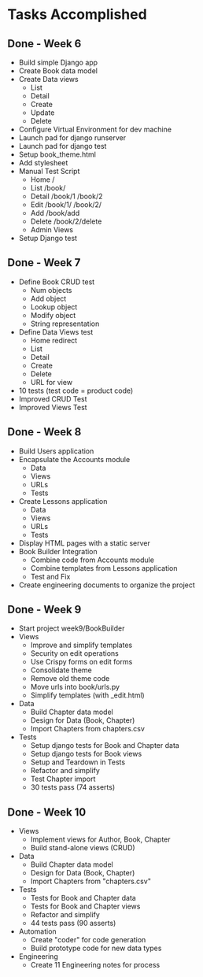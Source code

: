 # Tasks Accomplished


## Done  - Week 6

* Build simple Django app
* Create Book data model
* Create Data views
    * List
    * Detail
    * Create
    * Update
    * Delete
* Configure Virtual Environment for dev machine
* Launch pad for django runserver
* Launch pad for django test
* Setup book_theme.html
* Add stylesheet
* Manual Test Script
    * Home   /
    * List   /book/
    * Detail /book/1  /book/2
    * Edit   /book/1/  /book/2/
    * Add    /book/add
    * Delete /book/2/delete
    * Admin Views
* Setup Django test


## Done  - Week 7

* Define Book CRUD test
    * Num objects
    * Add object
    * Lookup object
    * Modify object
    * String representation
* Define Data Views test
    * Home redirect
    * List
    * Detail
    * Create
    * Delete
    * URL for view
* 10 tests  (test code = product code)
* Improved CRUD Test
* Improved Views Test


## Done  - Week 8

* Build Users application
* Encapsulate the Accounts module
    * Data
    * Views
    * URLs
    * Tests
* Create Lessons application
    * Data
    * Views
    * URLs
    * Tests
* Display HTML pages with a static server
* Book Builder Integration
    * Combine code from Accounts module
    * Combine templates from Lessons application
    * Test and Fix
* Create engineering documents to organize the project


## Done  - Week 9

* Start project week9/BookBuilder
* Views
    * Improve and simplify templates
    * Security on edit operations
    * Use Crispy forms on edit forms
    * Consolidate theme
    * Remove old theme code
    * Move urls into book/urls.py
    * Simplify templates (with _edit.html)
* Data
    * Build Chapter data model
    * Design for Data (Book, Chapter)
    * Import Chapters from chapters.csv
* Tests
    * Setup django tests for Book and Chapter data
    * Setup django tests for Book views
    * Setup and Teardown in Tests
    * Refactor and simplify
    * Test Chapter import
    * 30 tests pass (74 asserts)


## Done  - Week 10

* Views
    * Implement views for Author, Book, Chapter
    * Build stand-alone views (CRUD)
* Data
    * Build Chapter data model
    * Design for Data (Book, Chapter)
    * Import Chapters from "chapters.csv"
* Tests
    * Tests for Book and Chapter data
    * Tests for Book and Chapter views
    * Refactor and simplify
    * 44 tests pass (90 asserts)
* Automation
    * Create "coder" for code generation
    * Build prototype code for new data types
* Engineering
    * Create 11 Engineering notes for process



